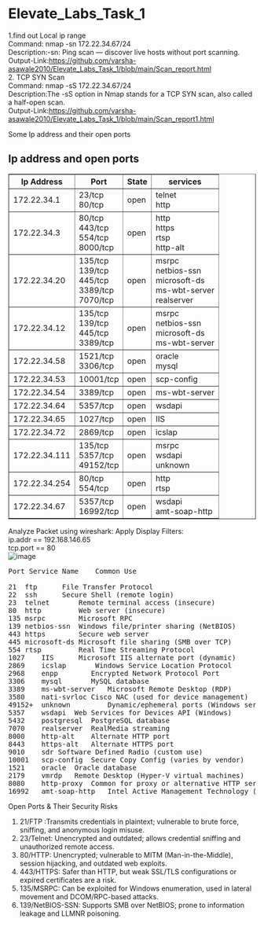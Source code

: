 # Elevate_Labs_Task_1
1.find out Local ip range <br>
Command: nmap -sn 172.22.34.67/24 <br>
Description:-sn: Ping scan — discover live hosts without port scanning.<br>
Output-Link:https://github.com/varsha-asawale2010/Elevate_Labs_Task_1/blob/main/Scan_report.html
<br>
2. TCP SYN Scan<br>
Command: nmap -sS 172.22.34.67/24<br>
Description:The -sS option in Nmap stands for a TCP SYN scan, also called a half-open scan.<br>
Output-Link:https://github.com/varsha-asawale2010/Elevate_Labs_Task_1/blob/main/Scan_report1.html
<!DOCTYPE html>
<html>
<head>
  <tittle>Some Ip address and their open ports</tittle>
</head>
<body>
  <h2>Ip address and open ports</h2>
  <table border="1">
    <tr>
      <th>Ip Address</th>
      <th>Port</th>
      <th>State</th>
      <th>services</th>
    </tr>
    <tr>
      <td>172.22.34.1</td>
      <td>23/tcp <br>80/tcp</td>
      <td>open</td>
       <td>telnet<br> http</td>
    <tr>
      <td>172.22.34.3</td>
      <td>80/tcp<br>443/tcp<br>554/tcp <br>8000/tcp<br></td>
      <td>open</td>
      <td>http<br>https<br>rtsp<br>http-alt</td>
       </tr>
    <tr>
    <td>172.22.34.20</td>
    <td>
    135/tcp <br>139/tcp<br>445/tcp<br>3389/tcp<br>7070/tcp</td>
    <td>open</td>
    <td>msrpc<br>netbios-ssn<br>microsoft-ds<br>ms-wbt-server<br> realserver
    </td>
  </tr>
  <tr>
  <td> 172.22.34.12</td>
<td>135/tcp<br> 139/tcp<br>445/tcp <br> 3389/tcp</td>
<td>open</td>  
<td>msrpc
<br>  netbios-ssn
 <br>  microsoft-ds
<br>  ms-wbt-server
</td>
</tr>
<td> 172.22.34.58
</td>
<td>
1521/tcp <br>3306/tcp</td><td>open </td> 
   <td> oracle<br>
    mysql</td></tr>
    <tr>
      <td>172.22.34.53
      </td>
<td>10001/tcp</td><td>open</td>  <td> scp-config</td>
    </tr> 
  <tr>
  <td> 172.22.34.54</td>
<td>
3389/tcp </td><td>open</td> <td> ms-wbt-server</td></tr>
  <tr><td> 172.22.34.64</td>
<td>5357/tcp</td><td>open</td>
<td> wsdapi</td></tr>
  <tr>
  <td>172.22.34.65</td> <td>1027/tcp</td><td>open</td><td>IIS</td></tr>
  <tr><td>172.22.34.72</td>
  <td>2869/tcp</td>
    <td>open</td>
  <td>icslap</td></tr>
  <tr>
  <td>
   172.22.34.111
  </td><td>
135/tcp <br> 5357/tcp<br>49152/tcp</td> <td>open</td> <td>  msrpc<br>  wsdapi
<br> unknown</td></tr>
  <tr>
  <td>172.22.34.254</td>
<td>80/tcp<br> 554/tcp </td> <td>open</td><td> http
<br> rtsp</td></tr>
  <tr>
  <td>
   172.22.34.67</td>
<td>5357/tcp<br>16992/tcp</td>
<td>open</td> <td>  wsdapi<br>  amt-soap-http</td>
  </tr></table>
</body>
</html>

Analyze Packet using wireshark:
Apply Display Filters:<br>
ip.addr == 192.168.146.65 <br>
tcp.port == 80<br> 
![image](https://github.com/user-attachments/assets/952092ba-ca75-4a8d-9935-f578c4cc3551)


<pre>Port Service Name    Common Use<br>
21	ftp	     File Transfer Protocol
22	ssh	     Secure Shell (remote login)
23	telnet	     Remote terminal access (insecure)
80	http	     Web server (insecure)
135	msrpc        Microsoft RPC
139	netbios-ssn  Windows file/printer sharing (NetBIOS)
443	https  	     Secure web server
445	microsoft-ds Microsoft file sharing (SMB over TCP)
554	rtsp	     Real Time Streaming Protocol
1027	IIS	     Microsoft IIS alternate port (dynamic)
2869	icslap	     Windows Service Location Protocol
2968	enpp	    Encrypted Network Protocol Port
3306	mysql	    MySQL database
3389	ms-wbt-server	Microsoft Remote Desktop (RDP)
3580	nati-svrloc	Cisco NAC (used for device management)
49152+	unknown	        Dynamic/ephemeral ports (Windows services)
5357	wsdapi	Web Services for Devices API (Windows)
5432	postgresql	PostgreSQL database
7070	realserver	RealMedia streaming
8000	http-alt	Alternate HTTP port
8443	https-alt	Alternate HTTPS port
9010	sdr	Software Defined Radio (custom use)
10001	scp-config	Secure Copy Config (varies by vendor)
1521	oracle	Oracle database
2179	vmrdp	Remote Desktop (Hyper-V virtual machines)
8080	http-proxy	Common for proxy or alternative HTTP server
16992	amt-soap-http	Intel Active Management Technology (AMT)</pre>

Open Ports & Their Security Risks <br>
1. 21/FTP	:Transmits credentials in plaintext; vulnerable to brute force, sniffing, and anonymous login misuse.<br>
2. 23/Telnet:	Unencrypted and outdated; allows credential sniffing and unauthorized remote access.<br>
3. 80/HTTP:	Unencrypted; vulnerable to MITM (Man-in-the-Middle), session hijacking, and outdated web exploits.<br>
4. 443/HTTPS:	Safer than HTTP, but weak SSL/TLS configurations or expired certificates are a risk.<br>
5. 135/MSRPC:	Can be exploited for Windows enumeration, used in lateral movement and DCOM/RPC-based attacks.<br>
6. 139/NetBIOS-SSN:	Supports SMB over NetBIOS; prone to information leakage and LLMNR poisoning.<br>




